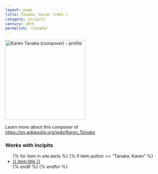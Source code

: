 ```yaml
---
layout: page
title: Tanaka, Karen (1961-) 
category: incipits
century: 20th
permalink: /tanaka/
---
```

<a title="DR825, CC BY-SA 4.0 &lt;https://creativecommons.org/licenses/by-sa/4.0&gt;, via Wikimedia Commons" href="https://commons.wikimedia.org/wiki/File:Karen_Tanaka_(composer)_-_profile.jpg"><img width="256" alt="Karen Tanaka (composer) - profile" src="https://upload.wikimedia.org/wikipedia/commons/thumb/2/25/Karen_Tanaka_%28composer%29_-_profile.jpg/256px-Karen_Tanaka_%28composer%29_-_profile.jpg"></a>

*Learn more about this composer at <a href="https://en.wikipedia.org/wiki/Karen_Tanaka" target="_blank">https://en.wikipedia.org/wiki/Karen_Tanaka</a>*


### Works with Incipits
<ul class="texts">
    {% for item in site.texts %}
      {% if item.author == "Tanaka, Karen" %}
          <li class="text-title">
          <a href="{{ site.baseurl }}{{ item.url }}">
        {{ item.title }}
              </a>
    </li>
      {% endif %}
    {% endfor %}
</ul>
